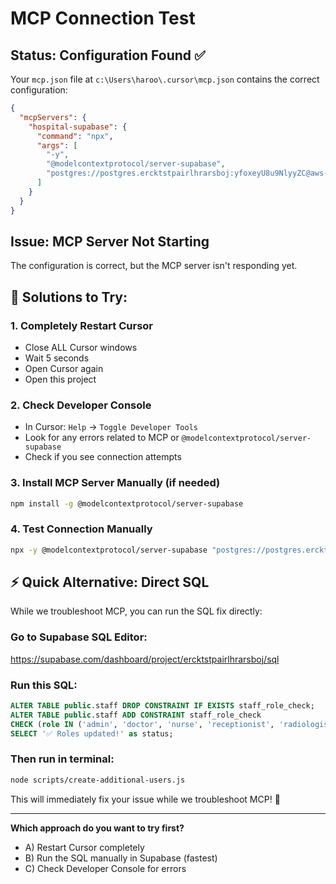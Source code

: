 # MCP Connection Test

## Status: Configuration Found ✅

Your `mcp.json` file at `c:\Users\haroo\.cursor\mcp.json` contains the correct configuration:

```json
{
  "mcpServers": {
    "hospital-supabase": {
      "command": "npx",
      "args": [
        "-y",
        "@modelcontextprotocol/server-supabase",
        "postgres://postgres.ercktstpairlhrarsboj:yfoxeyU8u9NlyyZC@aws-0-ap-southeast-1.pooler.supabase.com:6543/postgres"
      ]
    }
  }
}
```

## Issue: MCP Server Not Starting

The configuration is correct, but the MCP server isn't responding yet.

## 🔧 Solutions to Try:

### 1. **Completely Restart Cursor**
   - Close ALL Cursor windows
   - Wait 5 seconds
   - Open Cursor again
   - Open this project

### 2. **Check Developer Console**
   - In Cursor: `Help` → `Toggle Developer Tools`
   - Look for any errors related to MCP or `@modelcontextprotocol/server-supabase`
   - Check if you see connection attempts

### 3. **Install MCP Server Manually** (if needed)
   ```bash
   npm install -g @modelcontextprotocol/server-supabase
   ```

### 4. **Test Connection Manually**
   ```bash
   npx -y @modelcontextprotocol/server-supabase "postgres://postgres.ercktstpairlhrarsboj:yfoxeyU8u9NlyyZC@aws-0-ap-southeast-1.pooler.supabase.com:6543/postgres"
   ```

## ⚡ Quick Alternative: Direct SQL

While we troubleshoot MCP, you can run the SQL fix directly:

### **Go to Supabase SQL Editor:**
https://supabase.com/dashboard/project/ercktstpairlhrarsboj/sql

### **Run this SQL:**
```sql
ALTER TABLE public.staff DROP CONSTRAINT IF EXISTS staff_role_check;
ALTER TABLE public.staff ADD CONSTRAINT staff_role_check 
CHECK (role IN ('admin', 'doctor', 'nurse', 'receptionist', 'radiologist', 'pharmacist', 'accountant'));
SELECT '✅ Roles updated!' as status;
```

### **Then run in terminal:**
```bash
node scripts/create-additional-users.js
```

This will immediately fix your issue while we troubleshoot MCP! 🚀

---

**Which approach do you want to try first?**
- A) Restart Cursor completely
- B) Run the SQL manually in Supabase (fastest)
- C) Check Developer Console for errors

